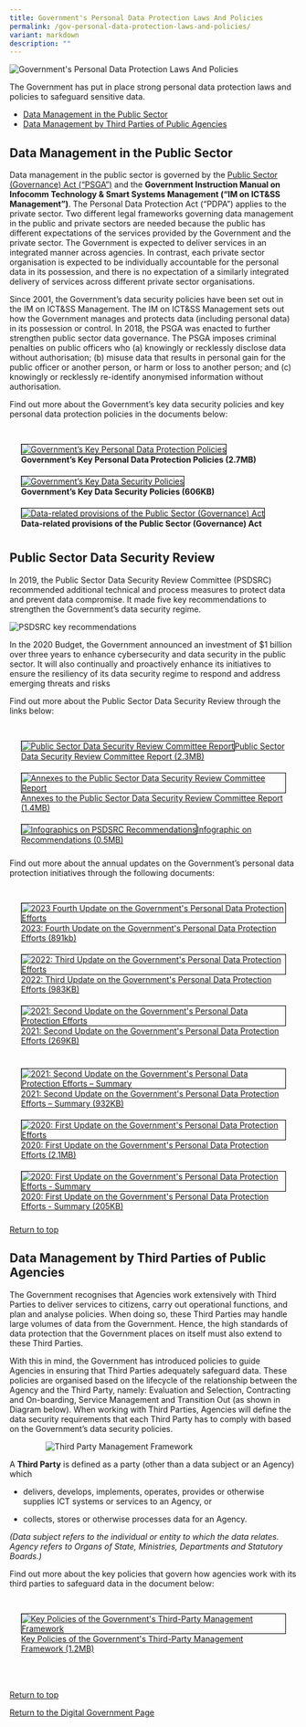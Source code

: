```yaml
---
title: Government's Personal Data Protection Laws And Policies
permalink: /gov-personal-data-protection-laws-and-policies/
variant: markdown
description: ""
---
```

![Government's Personal Data Protection Laws And Policies](/images/Digital%20Government/datasecurityinpublicsector.jpg)

The Government has put in place strong personal data protection laws and policies to safeguard sensitive data.

* [Data Management in the Public Sector](#data-management-in-the-public-sector)
* [Data Management by Third Parties of Public Agencies](#data-management-by-third-parties-of-public-agencies)

## Data Management in the Public Sector

Data management in the public sector is governed by the  <a href="https://sso.agc.gov.sg/Act/PSGA2018" target="_blank">Public Sector (Governance) Act (“PSGA”)</a> and the  **Government Instruction Manual on Infocomm Technology &amp; Smart Systems Management (“IM on ICT&amp;SS Management”)**. The Personal Data Protection Act (“PDPA”) applies to the private sector. Two different legal frameworks governing data management in the public and private sectors are needed because the public has different expectations of the services provided by the Government and the private sector. The Government is expected to deliver services in an integrated manner across agencies. In contrast, each private sector organisation is expected to be individually accountable for the personal data in its possession, and there is no expectation of a similarly integrated delivery of services across different private sector organisations.

Since 2001, the Government’s data security policies have been set out in the IM on ICT&amp;SS Management. The IM on ICT&amp;SS Management sets out how the Government manages and protects data (including personal data) in its possession or control. In 2018, the PSGA was enacted to further strengthen public sector data governance. The PSGA imposes criminal penalties on public officers who (a) knowingly or recklessly disclose data without authorisation; (b) misuse data that results in personal gain for the public officer or another person, or harm or loss to another person; and (c) knowingly or recklessly re-identify anonymised information without authorisation.

Find out more about the Government’s key data security policies and key personal data protection policies in the documents below:

<div class="row" style="padding: 20px 0px 0px 0px;">

<div class="col" style="padding: 10px 20px 10px 20px;">
<a href="https://go.gov.sg/government-personal-data-protection-policies"><img style="border:1px solid black;" src="/images/abt-smart-nation/government_personal_data_protection_policies.jpg" alt="Government’s Key Personal Data Protection Policies"></a><br><b>Government’s Key Personal Data Protection Policies (2.7MB)</b><br></div>
	
<div class="col" style="padding: 10px 20px 10px 20px;">
<a href="https://go.gov.sg/government-data-security-policies"><img style="border:1px solid black;" src="/images/Digital%20Government/government_data_security_policies.jpg" alt="Government’s Key Data Security Policies"></a><br><b>Government’s Key Data Security Policies (606KB)</b><br></div>
	
<div class="col" style="padding: 10px 20px 10px 20px;">
<a href="https://sso.agc.gov.sg/Act/PSGA2018"><img style="border:1px solid black;" src="/images/Digital%20Government/public_sector_governance_act.jpg" alt="Data-related provisions of the Public Sector (Governance) Act"></a><br><b>Data-related provisions of the Public Sector (Governance) Act</b><br></div>

</div>

## Public Sector Data Security Review

In 2019, the Public Sector Data Security Review Committee (PSDSRC) recommended additional technical and process measures to protect data and prevent data compromise. It made five key recommendations to strengthen the Government’s data security regime.

![PSDSRC key recommendations](/images/Digital%20Government/psdsrc_key_recommendation.png)

In the 2020 Budget, the Government announced an investment of $1 billion over three years to enhance cybersecurity and data security in the public sector. It will also continually and proactively enhance its initiatives to ensure the resiliency of its data security regime to respond and address emerging threats and risks

Find out more about the Public Sector Data Security Review through the links below:

<div class="row" style="padding: 20px 0px 0px 0px;">

<div class="col" style="padding: 10px 20px 10px 20px;"><a href="https://go.gov.sg/2019-psdsrc-report" target="_blank"><img style="border:1px solid black;" src="/images/Digital%20Government/2019_psdsrc_report.jpg" alt="Public Sector Data Security Review Committee Report">Public Sector Data Security Review Committee Report (2.3MB)</a></div>

<div class="col" style="padding: 10px 20px 10px 20px;"><a href="https://go.gov.sg/2019-annexes-to-the-psdsrc-report" target="_blank"><img style="border:1px solid black;" src="/images/Digital%20Government/2019_annexes_to_the_psdsrc_report.jpg" alt="Annexes to the Public Sector Data Security Review Committee Report">Annexes to the Public Sector Data Security Review Committee Report (1.4MB)</a></div>	

<div class="col" style="padding: 10px 20px 10px 20px;"><a href="https://go.gov.sg/2019-psdsrc-infographic" target="_blank"><img style="border:1px solid black;" src="/images/Digital%20Government/2019_psdsrc_infographic.jpg" alt="Infographics on PSDSRC Recommendations">Infographic on Recommendations (0.5MB)</a></div>

</div>

Find out more about the annual updates on the Government’s personal data protection initiatives through the following documents:

<div class="row" style="padding: 20px 0px 0px 0px;">

<div class="col" style="padding: 10px 20px 10px 20px;"><a href="https://go.gov.sg/2023-annual-update-on-govt-personal-data-protection-efforts" target="_blank"><img style="border:1px solid black;" src="/images/Digital%20Government/2023_annual_update_on_govt_personal_data_protection_efforts.jpg" alt="2023 Fourth Update on the Government's Personal Data Protection Efforts">2023: Fourth Update on the Government's Personal Data Protection Efforts (891kb)</a></div>

<div class="col" style="padding: 10px 20px 10px 20px;"><a href="https://go.gov.sg/2022-annual-update-on-govt-personal-data-protection-efforts" target="_blank"><img style="border:1px solid black;" src="/images/Digital%20Government/2022_annual_update_on_govt_personal_data_protection_efforts.jpg" alt="2022: Third Update on the Government's Personal Data Protection Efforts">2022: Third Update on the Government's Personal Data Protection Efforts (983KB)</a></div>

<div class="col" style="padding: 10px 20px 10px 20px;"><a href="https://go.gov.sg/2021-annual-update-on-govt-personal-data-protection-efforts" target="_blank"><img style="border:1px solid black;" src="/images/Digital%20Government/2021_annual_update_on_govt_personal_data_protection_efforts.jpg" alt="2021: Second Update on the Government's Personal Data Protection Efforts">2021: Second Update on the Government's Personal Data Protection Efforts (269KB)</a></div>	

</div>

<div class="row" style="padding: 20px 0px 0px 0px;">

<div class="col" style="padding: 10px 20px 10px 20px;"><a href="https://go.gov.sg/2021-annual-update-on-govt-personal-data-protection-efforts-summary" target="_blank"><img style="border:1px solid black;" src="/images/Digital%20Government/2020_annual_update_on_govt_personal_data_protection_efforts_summary.jpg" alt="2021: Second Update on the Government's Personal Data Protection Efforts – Summary">2021: Second Update on the Government's Personal Data Protection Efforts – Summary (932KB)</a></div>
	
<div class="col" style="padding: 10px 20px 10px 20px;"><a href="https://go.gov.sg/2020-annual-update-on-govt-personal-data-protection-efforts" target="_blank"><img style="border:1px solid black;" src="/images/Digital%20Government/2020_annual_update_on_govt_personal_data_protection_efforts.jpg" alt="2020: First Update on the Government's Personal Data Protection Efforts">2020: First Update on the Government's Personal Data Protection Efforts (2.1MB)</a></div>

<div class="col" style="padding: 10px 20px 10px 20px;"><a href="https://go.gov.sg/2020-annual-update-on-govt-personal-data-protection-efforts-summary" target="_blank"><img style="border:1px solid black;" src="/images/Digital%20Government/2020_annual_update_on_govt_personal_data_protection_efforts_summary.jpg" alt="2020: First Update on the Government's Personal Data Protection Efforts - Summary">2020: First Update on the Government's Personal Data Protection Efforts - Summary (205KB)</a></div>	

</div>

[Return to top](#)

## Data Management by Third Parties of Public Agencies

The Government recognises that Agencies work extensively with Third Parties to deliver services to citizens, carry out operational functions, and plan and analyse policies. When doing so, these Third Parties may handle large volumes of data from the Government. Hence, the high standards of data protection that the Government places on itself must also extend to these Third Parties.

With this in mind, the Government has introduced policies to guide Agencies in ensuring that Third Parties adequately safeguard data. These policies are organised based on the lifecycle of the relationship between the Agency and the Third Party, namely: Evaluation and Selection, Contracting and On-boarding, Service Management and Transition Out (as shown in Diagram below). When working with Third Parties, Agencies will define the data security requirements that each Third Party has to comply with based on the Government’s data security policies.

<div style="width:100%;display:flex;justify-content:center;"><div style="width:75%;height:75%;"><img src="/images/Digital%20Government/pdp_third_party_framework.png" alt="Third Party Management Framework"></div></div>


A **Third Party** is defined as a party (other than a data subject or an Agency) which

*  delivers, develops, implements, operates, provides or otherwise supplies ICT systems or services to an Agency, or

*  collects, stores or otherwise processes data for an Agency.

*(Data subject refers to the individual or entity to which the data relates. Agency refers to Organs of State, Ministries, Departments and Statutory Boards.)*


Find out more about the key policies that govern how agencies work with its third parties to safeguard data in the document below:

<div class="row" style="padding: 20px 0px 0px 0px;">

<div class="col" style="padding: 10px 20px 10px 20px;"><a href="https://go.gov.sg/key-policies-third-party-framework" target="_blank"><img style="border:1px solid black;" src="/images/Digital%20Government/key_policies_third_party-framework.jpg" alt="Key Policies of the Government's Third-Party Management Framework">Key Policies of the Government's Third-Party Management Framework (1.2MB)</a></div>

<div class="col" style="padding: 10px 20px 10px 20px;"></div>
	
<div class="col" style="padding: 10px 20px 10px 20px;"></div>
	
</div>

[Return to top](#)

[Return to the Digital Government Page](/what-we-do/digital-singapore/digital-government/)